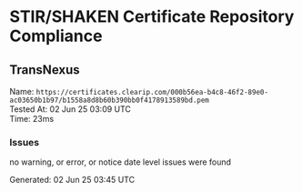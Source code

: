 # STIR/SHAKEN Certificate Repository Compliance

## TransNexus

Name: `https://certificates.clearip.com/000b56ea-b4c8-46f2-89e0-ac03650b1b97/b1558a8d8b60b390bb0f4178913589bd.pem`\
Tested At: 02 Jun 25 03:09 UTC\
Time: 23ms

### Issues

no warning, or error, or notice date level issues were found

Generated: 02 Jun 25 03:45 UTC